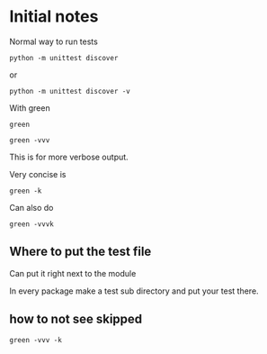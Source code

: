 # Initial notes

Normal way to run tests

    python -m unittest discover

or

    python -m unittest discover -v

With green

    green

    green -vvv

This is for more verbose output.

Very concise is

    green -k

Can also do

    green -vvvk

## Where to put the test file

Can put it right next to the module

In every package make a test sub directory and put your test there.

## how to not see skipped

    green -vvv -k
